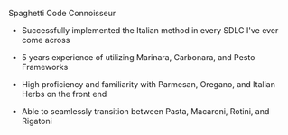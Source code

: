 Spaghetti Code Connoisseur

- Successfully implemented the Italian method in every SDLC I've ever come across

- 5 years experience of utilizing Marinara, Carbonara, and Pesto Frameworks

- High proficiency and familiarity with Parmesan, Oregano, and Italian Herbs on the front end

- Able to seamlessly transition between Pasta, Macaroni, Rotini, and Rigatoni
